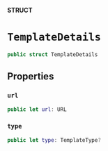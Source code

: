 **STRUCT**

# `TemplateDetails`

```swift
public struct TemplateDetails
```

## Properties
### `url`

```swift
public let url: URL
```

### `type`

```swift
public let type: TemplateType?
```
